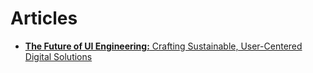 # Articles

- [**The Future of UI Engineering:** Crafting Sustainable, User-Centered Digital Solutions](https://github.com/thejessicafelts/articles/the-future-of-ui-engineering.html)
